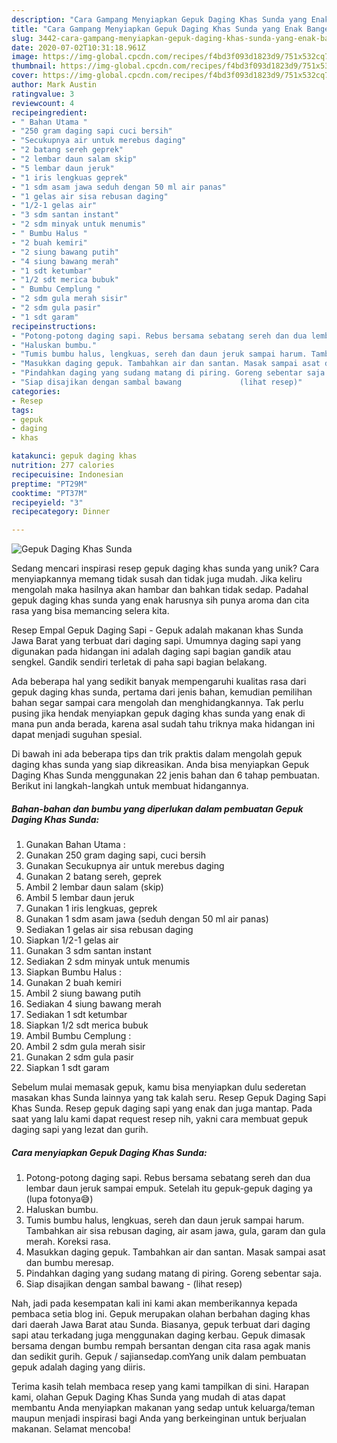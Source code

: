 ```yaml
---
description: "Cara Gampang Menyiapkan Gepuk Daging Khas Sunda yang Enak Banget"
title: "Cara Gampang Menyiapkan Gepuk Daging Khas Sunda yang Enak Banget"
slug: 3442-cara-gampang-menyiapkan-gepuk-daging-khas-sunda-yang-enak-banget
date: 2020-07-02T10:31:18.961Z
image: https://img-global.cpcdn.com/recipes/f4bd3f093d1823d9/751x532cq70/gepuk-daging-khas-sunda-foto-resep-utama.jpg
thumbnail: https://img-global.cpcdn.com/recipes/f4bd3f093d1823d9/751x532cq70/gepuk-daging-khas-sunda-foto-resep-utama.jpg
cover: https://img-global.cpcdn.com/recipes/f4bd3f093d1823d9/751x532cq70/gepuk-daging-khas-sunda-foto-resep-utama.jpg
author: Mark Austin
ratingvalue: 3
reviewcount: 4
recipeingredient:
- " Bahan Utama "
- "250 gram daging sapi cuci bersih"
- "Secukupnya air untuk merebus daging"
- "2 batang sereh geprek"
- "2 lembar daun salam skip"
- "5 lembar daun jeruk"
- "1 iris lengkuas geprek"
- "1 sdm asam jawa seduh dengan 50 ml air panas"
- "1 gelas air sisa rebusan daging"
- "1/2-1 gelas air"
- "3 sdm santan instant"
- "2 sdm minyak untuk menumis"
- " Bumbu Halus "
- "2 buah kemiri"
- "2 siung bawang putih"
- "4 siung bawang merah"
- "1 sdt ketumbar"
- "1/2 sdt merica bubuk"
- " Bumbu Cemplung "
- "2 sdm gula merah sisir"
- "2 sdm gula pasir"
- "1 sdt garam"
recipeinstructions:
- "Potong-potong daging sapi. Rebus bersama sebatang sereh dan dua lembar daun jeruk sampai empuk. Setelah itu gepuk-gepuk daging ya (lupa fotonya😅)"
- "Haluskan bumbu."
- "Tumis bumbu halus, lengkuas, sereh dan daun jeruk sampai harum. Tambahkan air sisa rebusan daging, air asam jawa, gula, garam dan gula merah. Koreksi rasa."
- "Masukkan daging gepuk. Tambahkan air dan santan. Masak sampai asat dan bumbu meresap."
- "Pindahkan daging yang sudang matang di piring. Goreng sebentar saja."
- "Siap disajikan dengan sambal bawang             (lihat resep)"
categories:
- Resep
tags:
- gepuk
- daging
- khas

katakunci: gepuk daging khas 
nutrition: 277 calories
recipecuisine: Indonesian
preptime: "PT29M"
cooktime: "PT37M"
recipeyield: "3"
recipecategory: Dinner

---
```



![Gepuk Daging Khas Sunda](https://img-global.cpcdn.com/recipes/f4bd3f093d1823d9/751x532cq70/gepuk-daging-khas-sunda-foto-resep-utama.jpg)

Sedang mencari inspirasi resep gepuk daging khas sunda yang unik? Cara menyiapkannya memang tidak susah dan tidak juga mudah. Jika keliru mengolah maka hasilnya akan hambar dan bahkan tidak sedap. Padahal gepuk daging khas sunda yang enak harusnya sih punya aroma dan cita rasa yang bisa memancing selera kita.

Resep Empal Gepuk Daging Sapi - Gepuk adalah makanan khas Sunda Jawa Barat yang terbuat dari daging sapi. Umumnya daging sapi yang digunakan pada hidangan ini adalah daging sapi bagian gandik atau sengkel. Gandik sendiri terletak di paha sapi bagian belakang.

Ada beberapa hal yang sedikit banyak mempengaruhi kualitas rasa dari gepuk daging khas sunda, pertama dari jenis bahan, kemudian pemilihan bahan segar sampai cara mengolah dan menghidangkannya. Tak perlu pusing jika hendak menyiapkan gepuk daging khas sunda yang enak di mana pun anda berada, karena asal sudah tahu triknya maka hidangan ini dapat menjadi suguhan spesial.


Di bawah ini ada beberapa tips dan trik praktis dalam mengolah gepuk daging khas sunda yang siap dikreasikan. Anda bisa menyiapkan Gepuk Daging Khas Sunda menggunakan 22 jenis bahan dan 6 tahap pembuatan. Berikut ini langkah-langkah untuk membuat hidangannya.

<!--inarticleads1-->

##### Bahan-bahan dan bumbu yang diperlukan dalam pembuatan Gepuk Daging Khas Sunda:

1. Gunakan  Bahan Utama :
1. Gunakan 250 gram daging sapi, cuci bersih
1. Gunakan Secukupnya air untuk merebus daging
1. Gunakan 2 batang sereh, geprek
1. Ambil 2 lembar daun salam (skip)
1. Ambil 5 lembar daun jeruk
1. Gunakan 1 iris lengkuas, geprek
1. Gunakan 1 sdm asam jawa (seduh dengan 50 ml air panas)
1. Sediakan 1 gelas air sisa rebusan daging
1. Siapkan 1/2-1 gelas air
1. Gunakan 3 sdm santan instant
1. Sediakan 2 sdm minyak untuk menumis
1. Siapkan  Bumbu Halus :
1. Gunakan 2 buah kemiri
1. Ambil 2 siung bawang putih
1. Sediakan 4 siung bawang merah
1. Sediakan 1 sdt ketumbar
1. Siapkan 1/2 sdt merica bubuk
1. Ambil  Bumbu Cemplung :
1. Ambil 2 sdm gula merah sisir
1. Gunakan 2 sdm gula pasir
1. Siapkan 1 sdt garam


Sebelum mulai memasak gepuk, kamu bisa menyiapkan dulu sederetan masakan khas Sunda lainnya yang tak kalah seru. Resep Gepuk Daging Sapi Khas Sunda. Resep gepuk daging sapi yang enak dan juga mantap. Pada saat yang lalu kami dapat request resep nih, yakni cara membuat gepuk daging sapi yang lezat dan gurih. 

<!--inarticleads2-->

##### Cara menyiapkan Gepuk Daging Khas Sunda:

1. Potong-potong daging sapi. Rebus bersama sebatang sereh dan dua lembar daun jeruk sampai empuk. Setelah itu gepuk-gepuk daging ya (lupa fotonya😅)
1. Haluskan bumbu.
1. Tumis bumbu halus, lengkuas, sereh dan daun jeruk sampai harum. Tambahkan air sisa rebusan daging, air asam jawa, gula, garam dan gula merah. Koreksi rasa.
1. Masukkan daging gepuk. Tambahkan air dan santan. Masak sampai asat dan bumbu meresap.
1. Pindahkan daging yang sudang matang di piring. Goreng sebentar saja.
1. Siap disajikan dengan sambal bawang -             (lihat resep)


Nah, jadi pada kesempatan kali ini kami akan memberikannya kepada pembaca setia blog ini. Gepuk merupakan olahan berbahan daging khas dari daerah Jawa Barat atau Sunda. Biasanya, gepuk terbuat dari daging sapi atau terkadang juga menggunakan daging kerbau. Gepuk dimasak bersama dengan bumbu rempah bersantan dengan cita rasa agak manis dan sedikit gurih. Gepuk / sajiansedap.comYang unik dalam pembuatan gepuk adalah daging yang diiris. 

Terima kasih telah membaca resep yang kami tampilkan di sini. Harapan kami, olahan Gepuk Daging Khas Sunda yang mudah di atas dapat membantu Anda menyiapkan makanan yang sedap untuk keluarga/teman maupun menjadi inspirasi bagi Anda yang berkeinginan untuk berjualan makanan. Selamat mencoba!
